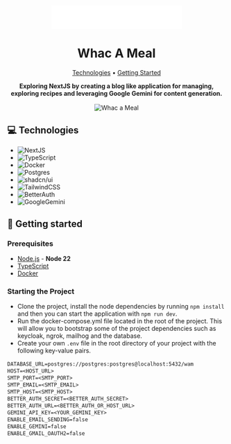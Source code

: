 <p align="center">
<img align="center" width="300" alt="Whac a Meal" src="./public/whc_logo.svg" />
</p>
<h1 align="center" style="font-weight: bold;">Whac A Meal</h1>

<p align="center">
  <a href="#tech">Technologies</a> •
  <a href="#started">Getting Started</a>
</p>

<p align="center">
    <b>Exploring NextJS by creating a blog like application for managing, exploring recipes and leveraging Google Gemini for content generation.</b>
</p>

<p align="center">
<img align="center" alt="Whac a Meal" src="./public/chrome-capture-2025-08-13.gif" />
</p>
<h2 id="technologies">💻 Technologies</h2>

- ![NextJS](https://img.shields.io/badge/Next.js-black?logo=next.js&logoColor=white)
- ![TypeScript](https://img.shields.io/badge/TypeScript-3178C6?logo=typescript&logoColor=fff)
- ![Docker](https://img.shields.io/badge/Docker-2496ED?logo=docker&logoColor=fff)
- ![Postgres](https://img.shields.io/badge/Postgres-%23316192.svg?logo=postgresql&logoColor=white)
- ![shadcn/ui](https://img.shields.io/badge/shadcn%2Fui-000?logo=shadcnui&logoColor=fff)
- ![TailwindCSS](https://img.shields.io/badge/Tailwind%20CSS-%2338B2AC.svg?logo=tailwind-css&logoColor=white)
- ![BetterAuth](https://img.shields.io/badge/Better%20Auth-3C3C3D?logo=betterauth&logoColor=white)
- ![GoogleGemini](https://img.shields.io/badge/Google%20Gemini-8E75B2?logo=googlegemini&logoColor=white)

<h2 id="started">🚀 Getting started</h2>
<h3>Prerequisites</h3>

- [Node.js](https://nodejs.org/en/download/package-manager) - **Node 22**
- [TypeScript](https://www.npmjs.com/package/typescript)
- [Docker](https://www.docker.com/products/docker-desktop/)

<h3>Starting the Project</h3>

- Clone the project, install the node dependencies by running `npm install` and then you can start the application with
  `npm run dev`.
- Run the docker-compose.yml file located in the root of the project. This will allow you to bootstrap some of the project dependencies such as keycloak, ngrok, mailhog and the database.
- Create your own `.env` file in the root directory of your project with the following key-value pairs.

```
DATABASE_URL=postgres://postgres:postgres@localhost:5432/wam
HOST=<HOST_URL>
SMTP_PORT=<SMTP_PORT>
SMTP_EMAIL=<SMTP_EMAIL>
SMTP_HOST=<SMTP_HOST>
BETTER_AUTH_SECRET=<BETTER_AUTH_SECRET>
BETTER_AUTH_URL=<BETTER_AUTH_OR_HOST_URL>
GEMINI_API_KEY=<YOUR_GEMINI_KEY>
ENABLE_EMAIL_SENDING=false
ENABLE_GEMINI=false
ENABLE_GMAIL_OAUTH2=false
```
